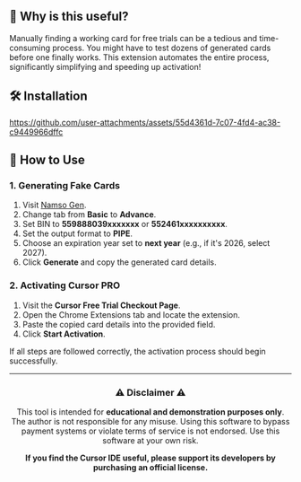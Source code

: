 ## 🤔 Why is this useful?
Manually finding a working card for free trials can be a tedious and time-consuming process. You might have to test dozens of generated cards before one finally works. This extension automates the entire process, significantly simplifying and speeding up activation!

## 🛠️ Installation
https://github.com/user-attachments/assets/55d4361d-7c07-4fd4-ac38-c9449966dffc



## 🚀 How to Use

### 1. Generating Fake Cards
1. Visit [Namso Gen](https://namso-gen.com/?tab=basic&network=random).
2. Change tab from **Basic** to **Advance**.
3. Set BIN to **559888039xxxxxxx** or **552461xxxxxxxxxx**.
4. Set the output format to **PIPE**.
5. Choose an expiration year set to **next year** (e.g., if it's 2026, select 2027).
6. Click **Generate** and copy the generated card details.

### 2. Activating Cursor PRO
1. Visit the **Cursor Free Trial Checkout Page**.
2. Open the Chrome Extensions tab and locate the extension.
3. Paste the copied card details into the provided field.
4. Click **Start Activation**.

If all steps are followed correctly, the activation process should begin successfully.

<hr>

<div align="center">

### ⚠️ Disclaimer ⚠️

This tool is intended for **educational and demonstration purposes only**. The author is not responsible for any misuse. Using this software to bypass payment systems or violate terms of service is not endorsed. Use this software at your own risk.

**If you find the Cursor IDE useful, please support its developers by purchasing an official license.**

</div>
